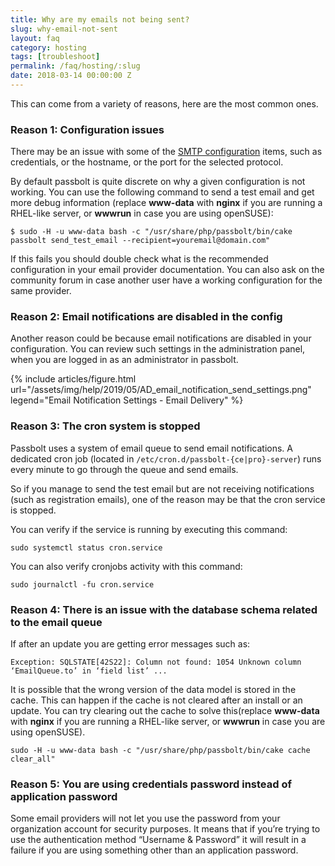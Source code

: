 ```yaml
---
title: Why are my emails not being sent?
slug: why-email-not-sent
layout: faq
category: hosting
tags: [troubleshoot]
permalink: /faq/hosting/:slug
date: 2018-03-14 00:00:00 Z
---
```


This can come from a variety of reasons, here are the most common ones.

### Reason 1: Configuration issues

There may be an issue with some of the [SMTP configuration](/configure/email/setup)
items, such as credentials, or the hostname, or the port for the selected protocol.

By default passbolt is quite discrete on why a given configuration is not working. You can use the following
command to send a test email and get more debug information (replace **www-data** with **nginx** if you are running a RHEL-like server, or **wwwrun** in case you are using openSUSE):

```shell
$ sudo -H -u www-data bash -c "/usr/share/php/passbolt/bin/cake passbolt send_test_email --recipient=youremail@domain.com"
```

If this fails you should double check what is the recommended configuration in your email provider documentation.
You can also ask on the community forum in case another user have a working configuration for the same provider.

### Reason 2: Email notifications are disabled in the config

Another reason could be because email notifications are disabled in your configuration.
You can review such settings in the administration panel, when you are logged in as an administrator in passbolt.

{% include articles/figure.html
    url="/assets/img/help/2019/05/AD_email_notification_send_settings.png"
    legend="Email Notification Settings - Email Delivery"
%}

### Reason 3: The cron system is stopped

Passbolt uses a system of email queue to send email notifications.
A dedicated cron job (located in `/etc/cron.d/passbolt-{ce|pro}-server`) runs every minute to go through the queue and send emails.

So if you manage to send the test email but are not receiving notifications (such as registration emails),
one of the reason may be that the cron service is stopped.

You can verify if the service is running by executing this command:

```
sudo systemctl status cron.service
```

You can also verify cronjobs activity with this command:

```
sudo journalctl -fu cron.service
```
### Reason 4: There is an issue with the database schema related to the email queue

If after an update you are getting error messages such as:
```
Exception: SQLSTATE[42S22]: Column not found: 1054 Unknown column ‘EmailQueue.to’ in ‘field list’ ...
```

It is possible that the wrong version of the data model is stored in the cache. This can happen
if the cache is not cleared after an install or an update. You can try clearing out the cache to solve this(replace **www-data** with **nginx** if you are running a RHEL-like server, or **wwwrun** in case you are using openSUSE).
```
sudo -H -u www-data bash -c "/usr/share/php/passbolt/bin/cake cache clear_all"
```

### Reason 5: You are using credentials password instead of application password

Some email providers will not let you use the password from your organization account for security purposes. It means that if you’re trying to use the authentication method “Username & Password” it will result in a failure if you are using something other than an application password.